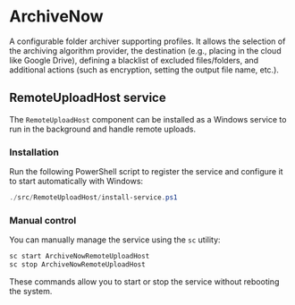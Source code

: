 # ArchiveNow

A configurable folder archiver supporting profiles. It allows the selection of the archiving algorithm provider, the destination (e.g., placing in the cloud like Google Drive), defining a blacklist of excluded files/folders, and additional actions (such as encryption, setting the output file name, etc.).

## RemoteUploadHost service

The `RemoteUploadHost` component can be installed as a Windows service to run in the background and handle remote uploads.

### Installation

Run the following PowerShell script to register the service and configure it to start automatically with Windows:

```powershell
./src/RemoteUploadHost/install-service.ps1
```

### Manual control

You can manually manage the service using the `sc` utility:

```cmd
sc start ArchiveNowRemoteUploadHost
sc stop ArchiveNowRemoteUploadHost
```

These commands allow you to start or stop the service without rebooting the system.

